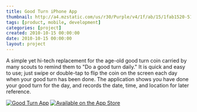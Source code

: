 ```yaml
---
title: Good Turn iPhone App
thumbnail: http://a4.mzstatic.com/us/r30/Purple/v4/1f/ab/15/1fab1520-5100-718d-479a-ffb78c4897bc/mzl.zwpmuekx.175x175-75.jpg
tags: [product, mobile, development]
categories: [project]
created: 2010-10-15 00:00:00
date: 2010-10-15 00:00:00
layout: project
---
```

A simple yet hi-tech replacement for the age-old good turn coin carried by many scouts to remind them to "Do a good turn daily." It is quick and easy to use; just swipe or double-tap to flip the coin on the screen each day when your good turn has been done. The application shows you have done your good turn for the day, and records the date, time, and location for later reference.

[![Good Turn App][1]][3]
[![Available on the App Store][2]][3]

  [1]: http://a4.mzstatic.com/us/r30/Purple/v4/1f/ab/15/1fab1520-5100-718d-479a-ffb78c4897bc/mzl.zwpmuekx.175x175-75.jpg
  [2]: http://goodturn.stephenhouser.com/images/AvailableOnTheAppStore-Small.png
  [3]: http://itunes.apple.com/us/app/good-turn/id380482273?mt=8

<!--
# Redirecting ...
<meta http-equiv="refresh" content="0;url=http://goodturn.stephenhouser.com/" />
-->
